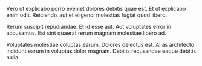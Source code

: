 Vero ut explicabo porro eveniet dolores debitis quae est. Et ut explicabo enim odit. Reiciendis aut et eligendi molestias fugiat quod libero.
 Rerum suscipit repudiandae. Et id esse aut. Aut voluptates error in accusamus. Est sint quaerat rerum magnam molestiae libero ad.
 Voluptates molestiae voluptas earum. Dolores delectus est. Alias architecto incidunt earum in voluptas dolor magnam. Debitis recusandae eaque debitis nulla.